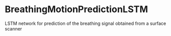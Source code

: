 # BreathingMotionPredictionLSTM
LSTM network for prediction of the breathing signal obtained from a surface scanner
